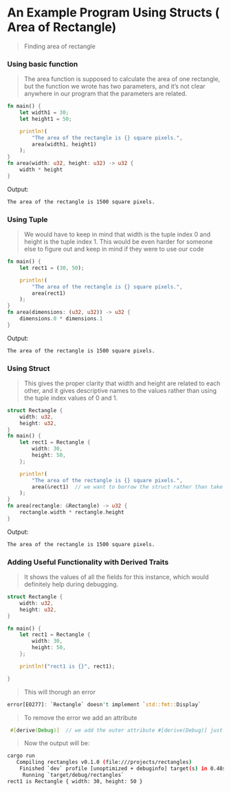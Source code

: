 # An Example Program Using Structs ( Area of Rectangle)
> Finding area of rectangle
### Using basic function
> The area function is supposed to calculate the area of one rectangle, but the function we wrote has two parameters, and it’s not clear anywhere in our program that the parameters are related.
  ```rust
  fn main() {
      let width1 = 30;
      let height1 = 50;
  
      println!(
          "The area of the rectangle is {} square pixels.",
          area(width1, height1)
      );
  }
  fn area(width: u32, height: u32) -> u32 {
      width * height
  }
  ```
Output: 
```bash
The area of the rectangle is 1500 square pixels.
```

### Using Tuple
> We would have to keep in mind that width is the tuple index 0 and height is the tuple index 1. This would be even harder for someone else to figure out and keep in mind if they were to use our code
  ```rust
  fn main() {
      let rect1 = (30, 50);
  
      println!(
          "The area of the rectangle is {} square pixels.",
          area(rect1)
      );
  }
  fn area(dimensions: (u32, u32)) -> u32 {
      dimensions.0 * dimensions.1
  }
  ```
Output: 
```bash
The area of the rectangle is 1500 square pixels.
```

### Using Struct
> This gives the proper clarity that width and height are related to each other, and it gives descriptive names to the values rather than using the tuple index values of 0 and 1.
  ```rust
  struct Rectangle {
      width: u32,
      height: u32,
  }
  fn main() {
      let rect1 = Rectangle {
          width: 30,
          height: 50,
      };
  
      println!(
          "The area of the rectangle is {} square pixels.",
          area(&rect1)  // we want to borrow the struct rather than take ownership of it
      );
  }
  fn area(rectangle: &Rectangle) -> u32 {
      rectangle.width * rectangle.height
  }
  ```
Output: 
```bash
The area of the rectangle is 1500 square pixels.
```

### Adding Useful Functionality with Derived Traits
>  It shows the values of all the fields for this instance, which would definitely help during debugging.
  ```rust
  struct Rectangle {
      width: u32,
      height: u32,
  }
  
  fn main() {
      let rect1 = Rectangle {
          width: 30,
          height: 50,
      };
  
      println!("rect1 is {}", rect1); 
  
  }
  ```
> This will thorugh an error
```rust
error[E0277]: `Rectangle` doesn't implement `std::fmt::Display`
```
> To remove the error we add an attribute
```rust
 #[derive(Debug)]  // we add the outer attribute #[derive(Debug)] just before the struct definition
```
> Now the output will be:
  ```bash
  cargo run
     Compiling rectangles v0.1.0 (file:///projects/rectangles)
      Finished `dev` profile [unoptimized + debuginfo] target(s) in 0.48s
       Running `target/debug/rectangles`
  rect1 is Rectangle { width: 30, height: 50 }
  ```

